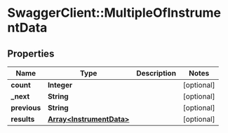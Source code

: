 # SwaggerClient::MultipleOfInstrumentData

## Properties
Name | Type | Description | Notes
------------ | ------------- | ------------- | -------------
**count** | **Integer** |  | [optional] 
**_next** | **String** |  | [optional] 
**previous** | **String** |  | [optional] 
**results** | [**Array&lt;InstrumentData&gt;**](InstrumentData.md) |  | [optional] 


